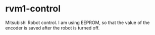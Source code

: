 # rvm1-control
Mitsubishi Robot control.
I am using EEPROM, so that the value of the encoder is saved after the robot is turned off.
